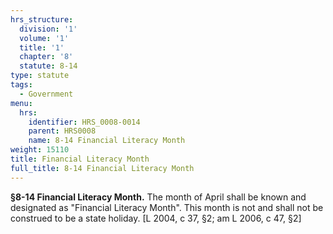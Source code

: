 ```yaml
---
hrs_structure:
  division: '1'
  volume: '1'
  title: '1'
  chapter: '8'
  statute: 8-14
type: statute
tags:
  - Government
menu:
  hrs:
    identifier: HRS_0008-0014
    parent: HRS0008
    name: 8-14 Financial Literacy Month
weight: 15110
title: Financial Literacy Month
full_title: 8-14 Financial Literacy Month
---
```

**§8-14 Financial Literacy Month.** The month of April shall be known and designated as "Financial Literacy Month". This month is not and shall not be construed to be a state holiday. [L 2004, c 37, §2; am L 2006, c 47, §2]